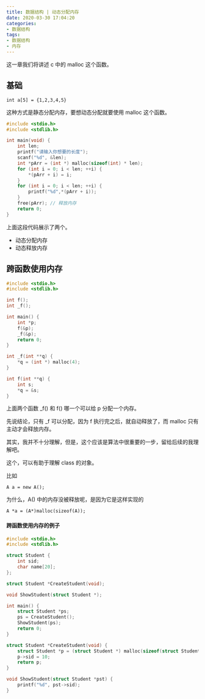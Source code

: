 ```yaml
---
title: 数据结构 | 动态分配内存
date: 2020-03-30 17:04:20
categories:
- 数据结构
tags:
- 数据结构
- 内存
---
```

这一章我们将讲述 c 中的 malloc 这个函数。

<!-- more -->

## 基础

	int a[5] = {1,2,3,4,5}

这种方式是静态分配内存，要想动态分配就要使用 malloc 这个函数。

```c
#include <stdio.h>
#include <stdlib.h>

int main(void) {
    int len;
    printf("请输入你想要的长度");
    scanf("%d", &len);
    int *pArr = (int *) malloc(sizeof(int) * len);
    for (int i = 0; i < len; ++i) {
        *(pArr + i) = i;
    }
    for (int i = 0; i < len; ++i) {
        printf("%d",*(pArr + i));
    }
    free(pArr); // 释放内存
    return 0;
}
```

上面这段代码展示了两个。

- 动态分配内存
- 动态释放内存

## 跨函数使用内存

```c
#include <stdio.h>
#include <stdlib.h>

int f();
int _f();

int main() {
    int *p;
    f(&p);
    _f(&p);
    return 0;
}

int _f(int **q) {
    *q = (int *) malloc(4);
}

int f(int **q) {
    int s;
    *q = &s;
}
```

上面两个函数 \_f() 和 f() 哪一个可以给 p 分配一个内存。

先说结论，只有 \_f 可以分配，因为 f 执行完之后，就自动释放了，而 malloc 只有主动才会释放内存。

其实，我并不十分理解，但是，这个应该是算法中很重要的一步，留给后续的我理解吧。

这个，可以有助于理解 class 的对象。

比如

	A a = new A();

为什么，A() 中的内存没被释放呢，是因为它是这样实现的

	A *a = (A*)malloc(sizeof(A));

#### 跨函数使用内存的例子

```c
#include <stdio.h>
#include <stdlib.h>

struct Student {
    int sid;
    char name[20];
};

struct Student *CreateStudent(void);

void ShowStudent(struct Student *);

int main() {
    struct Student *ps;
    ps = CreateStudent();
    ShowStudent(ps);
    return 0;
}

struct Student *CreateStudent(void) {
    struct Student *p = (struct Student *) malloc(sizeof(struct Student));
    p->sid = 10;
    return p;
}

void ShowStudent(struct Student *pst) {
    printf("%d", pst->sid);
}
```